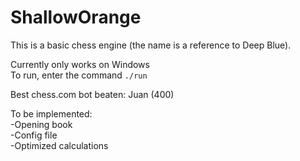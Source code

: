 # ShallowOrange
This is a basic chess engine (the name is a reference to Deep Blue).

Currently only works on Windows\
To run, enter the command `./run`

Best chess.com bot beaten: Juan (400)

To be implemented:\
-Opening book\
-Config file\
-Optimized calculations
